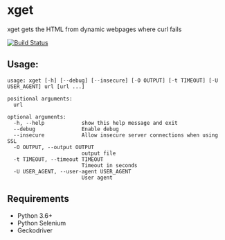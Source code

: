 # xget
xget gets the HTML from dynamic webpages where curl fails

[![Build Status](https://travis-ci.com/ricardobranco777/xget.svg?branch=master)](https://travis-ci.org/ricardobranco777/xget)

## Usage:

```
usage: xget [-h] [--debug] [--insecure] [-O OUTPUT] [-t TIMEOUT] [-U USER_AGENT] url [url ...]

positional arguments:
  url

optional arguments:
  -h, --help            show this help message and exit
  --debug               Enable debug
  --insecure            Allow insecure server connections when using SSL
  -O OUTPUT, --output OUTPUT
                        output file
  -t TIMEOUT, --timeout TIMEOUT
                        Timeout in seconds
  -U USER_AGENT, --user-agent USER_AGENT
                        User agent
```

## Requirements

- Python 3.6+
- Python Selenium
- Geckodriver

